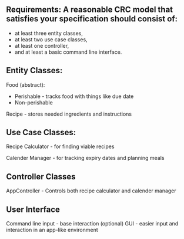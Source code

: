 ## Requirements: A reasonable CRC model that satisfies your specification should consist of:
- at least three entity classes,
- at least two use case classes,
- at least one controller,
- and at least a basic command line interface.

## Entity Classes:
Food (abstract):
- Perishable - tracks food with things like due date
- Non-perishable

Recipe - stores needed ingredients and instructions

## Use Case Classes:
Recipe Calculator - for finding viable recipes

Calender Manager - for tracking expiry dates and planning meals

## Controller Classes
AppController - Controls both recipe calculator and calender manager

## User Interface
Command line input - base interaction
(optional) GUI - easier input and interaction in an app-like environment 
